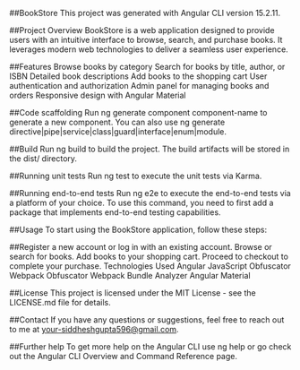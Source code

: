 ##BookStore
This project was generated with Angular CLI version 15.2.11.

##Project Overview
BookStore is a web application designed to provide users with an intuitive interface to browse, search, and purchase books. It leverages modern web technologies to deliver a seamless user experience.

##Features
Browse books by category
Search for books by title, author, or ISBN
Detailed book descriptions
Add books to the shopping cart
User authentication and authorization
Admin panel for managing books and orders
Responsive design with Angular Material

##Code scaffolding
Run ng generate component component-name to generate a new component. You can also use ng generate directive|pipe|service|class|guard|interface|enum|module.

##Build
Run ng build to build the project. The build artifacts will be stored in the dist/ directory.

##Running unit tests
Run ng test to execute the unit tests via Karma.

##Running end-to-end tests
Run ng e2e to execute the end-to-end tests via a platform of your choice. To use this command, you need to first add a package that implements end-to-end testing capabilities.

##Usage
To start using the BookStore application, follow these steps:

##Register a new account or log in with an existing account.
Browse or search for books.
Add books to your shopping cart.
Proceed to checkout to complete your purchase.
Technologies Used
Angular
JavaScript Obfuscator
Webpack Obfuscator
Webpack Bundle Analyzer
Angular Material

##License
This project is licensed under the MIT License - see the LICENSE.md file for details.

##Contact
If you have any questions or suggestions, feel free to reach out to me at your-siddheshgupta596@gmail.com.

##Further help
To get more help on the Angular CLI use ng help or go check out the Angular CLI Overview and Command Reference page.

